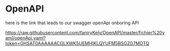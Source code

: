 # OpenAPI

here is the link that leads to our swagger openApi onboring API 

https://raw.githubusercontent.com/faniryKely/OpenAPI/master/fichier%20yaml/openApi.yaml?token=GHSAT0AAAAAACGLXWK5UEMHIKLQYUFM5BSGZG7MOTQ
